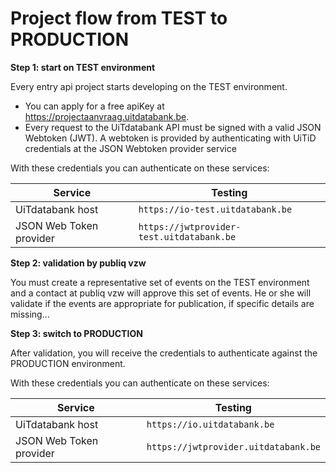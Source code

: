---
---

# Project flow from TEST to PRODUCTION

**Step 1: start on TEST environment**

Every entry api project starts developing on the TEST environment.

* You can apply for a free apiKey at https://projectaanvraag.uitdatabank.be.
* Every request to the UiTdatabank API must be signed with a valid JSON Webtoken (JWT). A webtoken is provided by authenticating with UiTiD credentials at the JSON Webtoken provider service

With these credentials you can authenticate on these services:

| Service | Testing |
| ----------- | ------- |
| UiTdatabank host | `https://io-test.uitdatabank.be` |
| JSON Web Token provider | `https://jwtprovider-test.uitdatabank.be` |

**Step 2: validation by publiq vzw**

You must create a representative set of events on the TEST environment and a contact at publiq vzw will approve this set of events. He or she will validate if the events are appropriate for publication, if specific details are missing...

**Step 3: switch to PRODUCTION**

After validation, you will receive the credentials to authenticate against the PRODUCTION environment.

With these credentials you can authenticate on these services:

| Service | Testing |
| ----------- | ------- |
| UiTdatabank host | `https://io.uitdatabank.be` |
| JSON Web Token provider | `https://jwtprovider.uitdatabank.be` |
